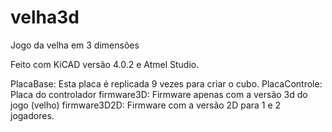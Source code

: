 # velha3d
Jogo da velha em 3 dimensões

Feito com KiCAD versão 4.0.2 e Atmel Studio.

PlacaBase: Esta placa é replicada 9 vezes para criar o cubo.
PlacaControle: Placa do controlador
firmware3D: Firmware apenas com a versão 3d do jogo (velho)
firmware3D2D: Firmware com a versão 2D para 1 e 2 jogadores.
